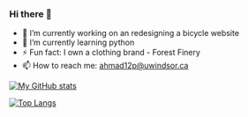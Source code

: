 ### Hi there 👋


- 🔭 I’m currently working on an redesigning a bicycle website
- 🌱 I’m currently learning python
- ⚡ Fun fact: I own a clothing brand - Forest Finery
- 📫 How to reach me: ahmad12p@uwindsor.ca

<!-- Thanks for the stuff below (https://github.com/FerruccioSisti/) -->

[![My GitHub stats](https://github-readme-stats.vercel.app/api?username=hassanuahmad&count_private=true&show_icons=true&include_all_commits=true&theme=merko)](https://github.com/hassanuahmad/github-readme-stats)

[![Top Langs](https://github-readme-stats.vercel.app/api/top-langs/?username=hassanuahmad&layout=compact&theme=merko)](https://github.com/hassanuahmad/github-readme-stats)
